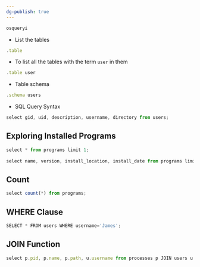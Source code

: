 ```yaml
---
dg-publish: true
---
```







```JavaScript
osqueryi
```

- List the tables

```JavaScript
.table
```

- To list all the tables with the term `user` in them

```JavaScript
.table user
```

- Table schema

```JavaScript
.schema users
```

- SQL Query Syntax

```JavaScript
select gid, uid, description, username, directory from users;
```

## Exploring Installed Programs

```JavaScript
select * from programs limit 1;
	
select name, version, install_location, install_date from programs limit 1;
```

## Count

```JavaScript
select count(*) from programs;
```

## WHERE Clause

```JavaScript
SELECT * FROM users WHERE username='James';
```

## JOIN Function

```JavaScript
select p.pid, p.name, p.path, u.username from processes p JOIN users u on u.uid=p.uid LIMIT 10;
```